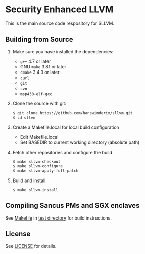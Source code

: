 # Security Enhanced LLVM

This is the main source code respository for SLLVM.

## Building from Source

1. Make sure you have installed the dependencies:

   * `g++` 4.7 or later
   * GNU `make` 3.81 or later
   * `cmake` 3.4.3 or later
   * `curl`
   * `git`
   * `svn`
   * `msp430-elf-gcc`

2. Clone the source with git:

   ```sh
   $ git clone https://github.com/hanswinderix/sllvm.git
   $ cd sllvm
   ```

3. Create a Makefile.local for local build configuration

   * Edit Makefile.local
   * Set BASEDIR to current working directory (absolute path)

4. Fetch other repositories and configure the build

   ```sh
   $ make sllvm-checkout
   $ make sllvm-configure
   $ make sllvm-apply-full-patch
   ```
7. Build and install:

   ```sh
   $ make sllvm-install
   ```

## Compiling Sancus PMs and SGX enclaves

See [Makefile](sllvm/test/Makefile) in [test directory](sllvm/test) for build
instructions.

## License

See [LICENSE](LICENSE) for details.
